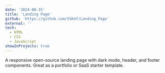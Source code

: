 ```yaml
---
date: '2024-08-15'
title: 'Landing Page'
github: 'https://github.com/SSKnT/Landing_Page'
external: ''
tech:
  - HTML
  - CSS
  - JavaScript
showInProjects: true
---
```


A responsive open-source landing page with dark mode, header, and footer components. Great as a portfolio or SaaS starter template.
